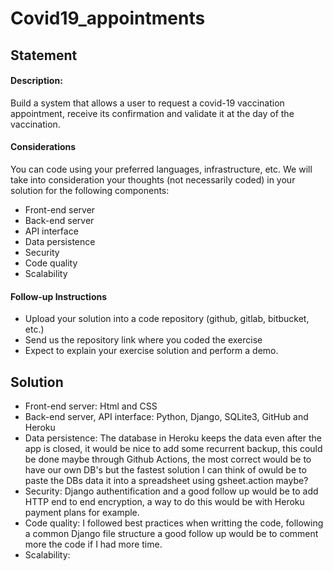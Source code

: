 # Covid19_appointments

## Statement

#### Description:
Build a system that allows a user to request a covid-19 vaccination appointment, receive its confirmation and validate it at the day of the vaccination.

#### Considerations
You can code using your preferred languages, infrastructure, etc.
We will take into consideration your thoughts (not necessarily coded) in your solution for the following components:
- Front-end server
- Back-end server
- API interface
- Data persistence
- Security
- Code quality
- Scalability

#### Follow-up Instructions
- Upload your solution into a code repository (github, gitlab, bitbucket, etc.)
- Send us the repository link where you coded the exercise
- Expect to explain your exercise solution and perform a demo.


## Solution
- Front-end server:  Html and CSS
- Back-end server, API interface: Python, Django, SQLite3, GitHub and Heroku
- Data persistence: The database in Heroku keeps the data even after the app is closed, it would be nice to add some recurrent backup, this could be done maybe through Github Actions, the most correct would be to have our own DB's but the fastest solution I can think of owuld be to paste the DBs data it into a spreadsheet using gsheet.action maybe?
- Security: Django authentification and a good follow up would be to add HTTP end to end encryption, a way to do this would be with Heroku payment plans for example.
- Code quality: I followed best practices when writting the code, following a common Django file structure a good follow up would be to comment more the code if I had more time.
- Scalability:
